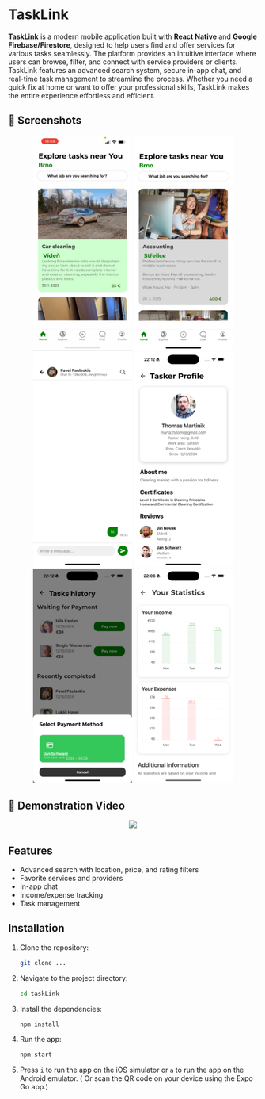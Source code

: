 # TaskLink

**TaskLink** is a modern mobile application built with **React Native** and **Google Firebase/Firestore**, designed to help users find and offer services for various tasks seamlessly. The platform provides an intuitive interface where users can browse, filter, and connect with service providers or clients. TaskLink features an advanced search system, secure in-app chat, and real-time task management to streamline the process. Whether you need a quick fix at home or want to offer your professional skills, TaskLink makes the entire experience effortless and efficient.

## 📸 Screenshots
<p align="center">
  <img src="screenshots/main_page.jpeg" width="200">
  <img src="screenshots/search_page.jpeg" width="200">
  <img src="screenshots/chat_page.jpeg" width="200">
  <img src="screenshots/user_profile.png" width="200">
  <img src="screenshots/payment2.png" width="200">
  <img src="screenshots/stats.png" width="200">
</p>





## 🎥 Demonstration Video
<p align="center">
  <img src="screenshots/app_small_demo.gif" width="300">
</p>

## Features
- Advanced search with location, price, and rating filters
- Favorite services and providers
- In-app chat
- Income/expense tracking
- Task management


## Installation

1. Clone the repository:
   ```bash
   git clone ... 
    ```
2. Navigate to the project directory:
    ```bash
    cd taskLink
    ```
3. Install the dependencies:
    ```bash
    npm install
    ```
4. Run the app:
    ```bash
    npm start
    ```
5. Press `i` to run the app on the iOS simulator or `a` to run the app on the Android emulator. ( Or scan the QR code on your device using the Expo Go app.)
